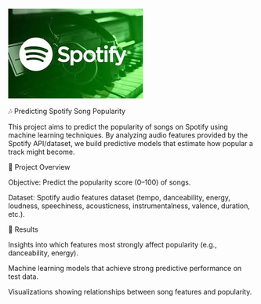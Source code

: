 
![Spotify Image](spotify.jpeg)

🎶 Predicting Spotify Song Popularity

This project aims to predict the popularity of songs on Spotify using machine learning techniques. By analyzing audio features provided by the Spotify API/dataset, we build predictive models that estimate how popular a track might become.

📌 Project Overview

Objective: Predict the popularity score (0–100) of songs.

Dataset: Spotify audio features dataset (tempo, danceability, energy, loudness, speechiness, acousticness, instrumentalness, valence, duration, etc.).


🚀 Results

Insights into which features most strongly affect popularity (e.g., danceability, energy).

Machine learning models that achieve strong predictive performance on test data.

Visualizations showing relationships between song features and popularity.
